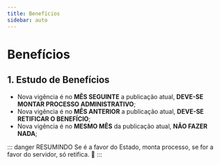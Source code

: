 ```yaml
---
title: Benefícios
sidebar: auto
---
```


# Benefícios


## 1. Estudo de Benefícios

+ Nova vigência é no **MÊS SEGUINTE** a publicação atual, **DEVE-SE MONTAR PROCESSO ADMINISTRATIVO**;
+ Nova vigência é no **MÊS ANTERIOR** a publicação atual, **DEVE-SE RETIFICAR O BENEFÍCIO**;
+ Nova vigência é no **MESMO MÊS** da publicação atual, **NÃO FAZER NADA**;

::: danger RESUMINDO
Se é a favor do Estado, monta processo, se for a favor do servidor, só retifica. :triumph:
:::  